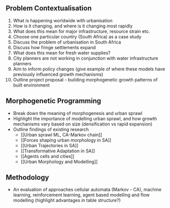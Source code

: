 ## Problem Contextualisation

1. What is happening worldwide with urbanisation
2. How is it changing, and where is it changing most rapidly
3. What does this mean for major infrastructure, resource strain etc.
4. Choose one particular country (South Africa) as a case study
5. Discuss the problem of urbanisation in South Africa
6. Discuss how fringe settlements expand
7. What does this mean for fresh water supplies?
8. City planners are not working in conjunction with water infrastructure planners
9. Aim to inform policy changes (give example of where these models have previously influenced growth mechanisms)
10. Outline project proposal - building morphogenetic growth patterns of built environment
## Morphogenetic Programming

- Break down the meaning of morphogenesis and urban sprawl
- Highlight the importance of modelling urban sprawl, and how growth mechanisms vary based on size (densification vs rapid expansion)
- Outline findings of existing research
	- [[Urban sprawl ML, CA-Markov chain]]
	- [[Forces shaping urban morphology in SA]]
	- [[Urban Trajectories in SA]]
	- [[Transformative Adaptation in SA]]
	- [[Agents cells and cities]]
	- [[Urban Morphology and Modelling]]

## Methodology

- An evaluation of approaches cellular automata (Markov - CA), machine learning, reinforcement learning, agent based modelling and flow modelling (highlight advantages in table structure?)

